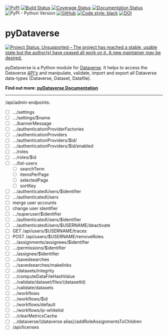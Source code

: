 [![PyPI](https://img.shields.io/pypi/v/pyDataverse.svg)](https://pypi.org/project/pyDataverse/) [![Build Status](https://travis-ci.com/gdcc/pyDataverse.svg?branch=master)](https://travis-ci.com/gdcc/pyDataverse) [![Coverage Status](https://coveralls.io/repos/github/gdcc/pyDataverse/badge.svg)](https://coveralls.io/github/gdcc/pyDataverse) [![Documentation Status](https://readthedocs.org/projects/pydataverse/badge/?version=latest)](https://pydataverse.readthedocs.io/en/latest) ![PyPI - Python Version](https://img.shields.io/pypi/pyversions/pydataverse.svg) [![GitHub](https://img.shields.io/github/license/gdcc/pydataverse.svg)](https://opensource.org/licenses/MIT) [![Code style: black](https://img.shields.io/badge/code%20style-black-000000.svg)](https://github.com/psf/black) [![DOI](https://zenodo.org/badge/DOI/10.5281/zenodo.4664557.svg)](https://doi.org/10.5281/zenodo.4664557)

# pyDataverse

[![Project Status: Unsupported – The project has reached a stable, usable state but the author(s) have ceased all work on it. A new maintainer may be desired.](https://www.repostatus.org/badges/latest/unsupported.svg)](https://www.repostatus.org/#unsupported)

pyDataverse is a Python module for [Dataverse](http://dataverse.org).
It helps to access the Dataverse [API's](http://guides.dataverse.org/en/latest/api/index.html) and manipulate, validate, import and export all Dataverse data-types (Dataverse, Dataset, Datafile).

**Find out more: [pyDataverse Documentation](https://pydataverse.readthedocs.io/en/latest/)**

-----

/api/admin endpoints:
- [ ] .../settings
- [ ] .../settings/$name
- [ ] .../bannerMessage
- [ ] .../authenticationProviderFactories
- [ ] .../authenticationProviders
- [ ] .../authenticationProviders/$id/
- [ ] .../authenticationProviders/$id/enabled
- [ ] .../roles
- [ ] .../roles/$id
- [ ] .../list-users
    - [ ] searchTerm
    - [ ] itemsPerPage
    - [ ] selectedPage
    - [ ] sortKey
- [ ] .../authenticatedUsers/$identifier
- [ ] .../authenticatedUsers
- [ ] merge user accounts
- [ ] change user identifier
- [ ] .../superuser/$identifier
- [ ] .../authenticatedUsers/$identifier
- [ ] .../authenticatedUsers/$USERNAME/deactivate
- [ ] GET /api/users/$USERNAME/traces
- [ ] POST /api/users/$USERNAME/removeRoles
- [ ] .../assignments/assignees/$identifier
- [ ] .../permissions/$identifier
- [ ] .../assignee/$identifier
- [ ] .../savedsearches
- [ ] .../savedsearches/makelinks
- [ ] .../datasets/integrity
- [ ] .../computeDataFileHashValue
- [ ] .../validate/dataset/files/{datasetId}
- [ ] .../validate/datasets
- [ ] .../workflows
- [ ] .../workflows/$id
- [ ] .../workflows/default
- [ ] .../workflows/ip-whitelist
- [ ] .../clearMetricsCache
- [ ] .../dataverse/{dataverse alias}/addRoleAssignmentsToChildren
- [ ] /api/licenses
